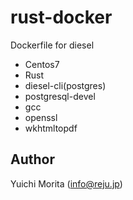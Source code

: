 # rust-docker

Dockerfile for diesel

- Centos7
- Rust
- diesel-cli(postgres)
- postgresql-devel
- gcc
- openssl
- wkhtmltopdf

## Author

Yuichi Morita (info@reju.jp)
